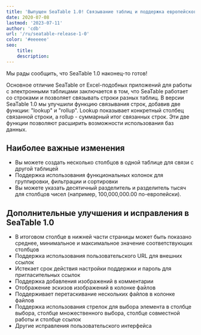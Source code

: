 ```yaml
---
title: 'Выпущен SeaTable 1.0! Связывание таблиц и поддержка европейского формата чисел - SeaTable'
date: 2020-07-08
lastmod: '2023-07-11'
author: 'cdb'
url: '/ru/seatable-release-1-0'
color: '#eeeeee'
seo:
    title:
    description:
---
```


Мы рады сообщить, что SeaTable 1.0 наконец-то готов!

Основное отличие SeaTable от Excel-подобных приложений для работы с электронными таблицами заключается в том, что SeaTable работает со строками и позволяет связывать строки разных таблиц. В версии SeaTable 1.0 мы улучшили функцию связывания строк, добавив две функции: "lookup" и "rollup". Lookup показывает конкретный столбец связанной строки, а rollup - суммарный итог связанных строк. Эти две функции позволяют расширить возможности использования баз данных.

## Наиболее важные изменения

- Вы можете создать несколько столбцов в одной таблице для связи с другой таблицей
- Поддержка использования функциональных колонок для группировки, фильтрации и сортировки
- Вы можете указать десятичный разделитель и разделитель тысяч для столбцов чисел (например, 100,000,000.00 по-европейски).

## Дополнительные улучшения и исправления в SeaTable 1.0

- В итоговом столбце в нижней части страницы может быть показано среднее, минимальное и максимальное значение соответствующих столбцов
- Поддержка использования пользовательского URL для внешних ссылок
- Истекает срок действия настройки поддержки и пароль для пригласительных ссылок
- Поддержка добавления изображений в комментарии
- Отображение эскизов изображений в колонке файлов
- Поддерживает перетаскивание нескольких файлов в колонке файлов
- Поддержка использования стрелок для выбора элемента в столбце выбора, столбце множественного выбора, столбце совместной работы и столбце ссылок
- Другие исправления пользовательского интерфейса
